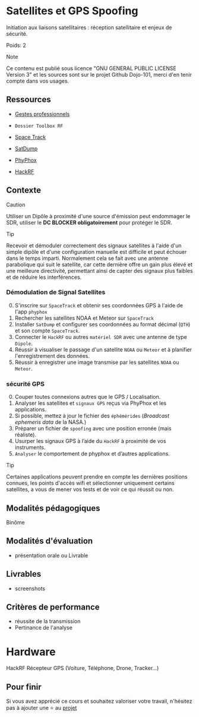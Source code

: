 # Satellites et GPS Spoofing

Initiation aux liaisons satellitaires : réception satellitaire et enjeux de sécurité.

Poids: 2

> [!NOTE] 
> Ce contenu est publié sous licence "GNU GENERAL PUBLIC LICENSE Version 3" et les sources sont sur le projet Github Dojo-101, merci d'en tenir compte dans vos usages.

## Ressources


* [Gestes professionnels](https://github.com/Aif4thah/Dojo-101)

* `Dossier Toolbox RF`

* [Space Track](https://www.space-track.org/)

* [SatDump](https://www.satdump.org/)

* [PhyPhox](https://phyphox.org/)

* [HackRF](https://greatscottgadgets.com/hackrf/one/)

## Contexte

> [!CAUTION]
> Utiliser un Dipôle à proximité d'une source d'émission peut endommager le SDR, utiliser le **DC BLOCKER obligatoirement** pour protéger le SDR.


> [!TIP]
> Recevoir et démoduler correctement des signaux satellites à l'aide d'un simple dipôle et d'une configuration manuelle est difficile et peut échouer dans le temps imparti. Normalement cela se fait avec une antenne parabolique qui suit le satellite, car cette dernière offre un gain plus élevé et une meilleure directivité, permettant ainsi de capter des signaux plus faibles et de réduire les interférences.

### Démodulation de Signal Satellites

0. S'inscrire sur `SpaceTrack` et obtenir ses coordonnées GPS à l'aide de l'app `phyphox`
1. Rechercher les satellites NOAA et Meteor sur `SpaceTrack`
2. Installer `SatDump` et configurer ses coordonnées au format décimal (`QTH`) et son compte `SpaceTrack`.
3. Connecter le `HackRF` ou autres `matériel SDR` avec une antenne de type `Dipole`.
4. Réussir à visualiser le passage d'un satellite `NOAA` ou `Meteor` et à planifier l'enregistrement des données.
5. Réussir à enregistrer une image transmise par les satellites `NOAA` ou `Meteor`.


### sécurité GPS

0. Couper toutes connexions autres que le GPS / Localisation.
1. Analyser les satellites et `signaux GPS` reçus via PhyPhox et les applications.
2. Si possible, mettez à jour le fichier des `éphémérides` (*Broadcast ephemeris data* de la NASA.)
3. Préparer un fichier de `spoofing` avec une position erronée (mais réaliste). 
4. Usurper les signaux GPS à l’aide du `HackRF` à proximité de vos instruments.
5. `Analyser` le comportement de phyphox et d’autres applications.

> [!TIP]
> Certaines applications peuvent prendre en compte les dernières positions connues, les points d'accès wifi et sélectionner uniquement certains satellites, a vous de mener vos tests et de voir ce qui réussit ou non.

## Modalités pédagogiques

Binôme

## Modalités d'évaluation

* présentation orale ou Livrable

## Livrables

* screenshots

## Critères de performance

* réussite de la transmission
* Pertinance de l'analyse

# Hardware

HackRF
Récepteur GPS (Voiture, Téléphone, Drone, Tracker…)


## Pour finir

Si vous avez apprécié ce cours et souhaitez valoriser votre travail, n'hésitez pas à ajouter une ⭐ au [projet](https://github.com/Aif4thah/Dojo-101)
